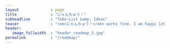 ```yaml
---
layout              : page
title               : "にゃんちゅう！"
subheadline         : "ToDo-List &amp; Ideas"
teaser              : "<em>にゃんちゅう！</em> works fine. I am happy lots of people use it. Currently I have no plans to make it <em>better</em> or <em>worse</em>."
header:
   image_fullwidth  : "header_roadmap_3.jpg"
permalink           : "/roadmap/"
---
```


